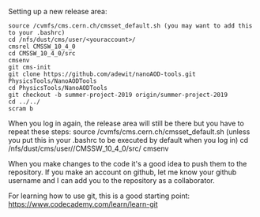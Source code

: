 Setting up a new release area:

    source /cvmfs/cms.cern.ch/cmsset_default.sh (you may want to add this to your .bashrc)
    cd /nfs/dust/cms/user/<youraccount>/
    cmsrel CMSSW_10_4_0
    cd CMSSW_10_4_0/src
    cmsenv
    git cms-init
    git clone https://github.com/adewit/nanoAOD-tools.git PhysicsTools/NanoAODTools
    cd PhysicsTools/NanoAODTools
    git checkout -b summer-project-2019 origin/summer-project-2019
    cd ../../
    scram b 


When you log in again, the release area will still be there but you have to repeat these steps:
    source /cvmfs/cms.cern.ch/cmsset_default.sh (unless you put this in your .bashrc to be executed by default when you log in)
    cd /nfs/dust/cms/user/<youraccount>/CMSSW_10_4_0/src/
    cmsenv


When you make changes to the code it's a good idea to push them to the repository. If you make an account on github, let me know your github username and I can add you to the repository as a collaborator.

For learning how to use git, this is a good starting point: https://www.codecademy.com/learn/learn-git

